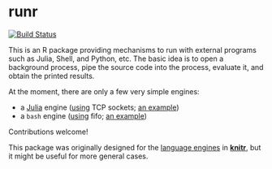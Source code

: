 # runr

[![Build Status](https://travis-ci.org/yihui/runr.svg)](https://travis-ci.org/yihui/runr)

This is an R package providing mechanisms to run with external programs such
as Julia, Shell, and Python, etc. The basic idea is to open a background
process, pipe the source code into the process, evaluate it, and obtain the
printed results.

At the moment, there are only a few very simple engines:

- a [Julia](http://julialang.org/) engine ([using](inst/lang/julia_socket.jl)
  TCP sockets; [an example](http://rpubs.com/yihui/julia-knitr))
- a `bash` engine ([using](inst/lang/bash_fifo.sh) fifo; [an
  example](http://rpubs.com/yihui/bash-knitr))

Contributions welcome!

This package was originally designed for the [language
engines](http://yihui.name/knitr/demo/engines) in
[**knitr**](http://yihui.name/knitr), but it might be useful for more
general cases.
